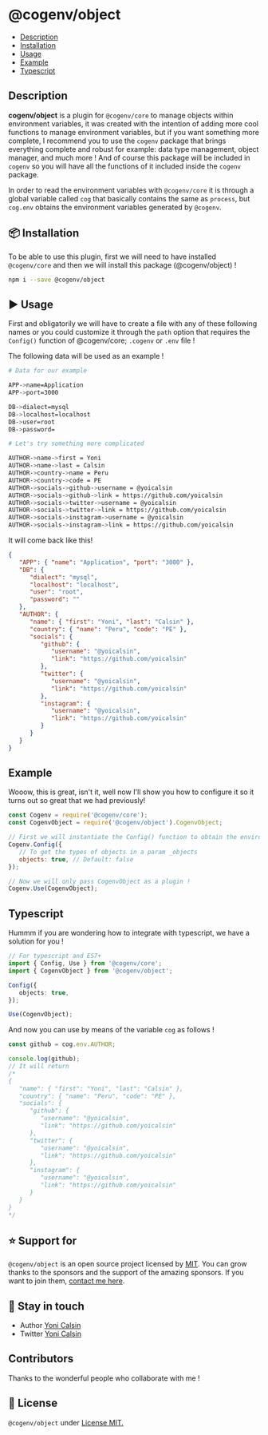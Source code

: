 # @cogenv/object

-  [Description](#Description)
-  [Installation](#-installation)
-  [Usage](#-usage)
-  [Example](#example)
-  [Typescript](#typescript)

## Description

**cogenv/object** is a plugin for `@cogenv/core` to manage objects within environment variables, it was created with the intention of adding more cool functions to manage environment variables, but if you want something more complete, I recommend you to use the `cogenv` package that brings everything complete and robust for example: data type management, object manager, and much more ! And of course this package will be included in `cogenv` so you will have all the functions of it included inside the `cogenv` package.

In order to read the environment variables with `@cogenv/core` it is through a global variable called `cog` that basically contains the same as `process`, but `cog.env` obtains the environment variables generated by `@cogenv`.

## 📦 Installation

To be able to use this plugin, first we will need to have installed `@cogenv/core` and then we will install this package (@cogenv/object) !

```bash
npm i --save @cogenv/object
```

## ▶️ Usage

First and obligatorily we will have to create a file with any of these following names or you could customize it through the `path` option that requires the `Config()` function of @cogenv/core; `.cogenv` or `.env` file !

The following data will be used as an example !

```bash
# Data for our example

APP->name=Application
APP->port=3000

DB->dialect=mysql
DB->localhost=localhost
DB->user=root
DB->password=

# Let's try something more complicated

AUTHOR->name->first = Yoni
AUTHOR->name->last = Calsin
AUTHOR->country->name = Peru
AUTHOR->country->code = PE
AUTHOR->socials->github->username = @yoicalsin
AUTHOR->socials->github->link = https://github.com/yoicalsin
AUTHOR->socials->twitter->username = @yoicalsin
AUTHOR->socials->twitter->link = https://github.com/yoicalsin
AUTHOR->socials->instagram->username = @yoicalsin
AUTHOR->socials->instagram->link = https://github.com/yoicalsin

```

It will come back like this!

```json
{
   "APP": { "name": "Application", "port": "3000" },
   "DB": {
      "dialect": "mysql",
      "localhost": "localhost",
      "user": "root",
      "password": ""
   },
   "AUTHOR": {
      "name": { "first": "Yoni", "last": "Calsin" },
      "country": { "name": "Peru", "code": "PE" },
      "socials": {
         "github": {
            "username": "@yoicalsin",
            "link": "https://github.com/yoicalsin"
         },
         "twitter": {
            "username": "@yoicalsin",
            "link": "https://github.com/yoicalsin"
         },
         "instagram": {
            "username": "@yoicalsin",
            "link": "https://github.com/yoicalsin"
         }
      }
   }
}
```

## Example

Wooow, this is great, isn't it, well now I'll show you how to configure it so it turns out so great that we had previously!

```js
const Cogenv = require('@cogenv/core');
const CogenvObject = require('@cogenv/object').CogenvObject;

// First we will instantiate the Config() function to obtain the environment variables
Cogenv.Config({
   // To get the types of objects in a param _objects
   objects: true, // Default: false
});

// Now we will only pass CogenvObject as a plugin !
Cogenv.Use(CogenvObject);
```

## Typescript

Hummm if you are wondering how to integrate with typescript, we have a solution for you !

```ts
// For typescript and ES7+
import { Config, Use } from '@cogenv/core';
import { CogenvObject } from '@cogenv/object';

Config({
   objects: true,
});

Use(CogenvObject);
```

And now you can use by means of the variable `cog` as follows !

```ts
const github = cog.env.AUTHOR;

console.log(github);
// It will return
/*
{
   "name": { "first": "Yoni", "last": "Calsin" },
   "country": { "name": "Peru", "code": "PE" },
   "socials": {
      "github": {
         "username": "@yoicalsin",
         "link": "https://github.com/yoicalsin"
      },
      "twitter": {
         "username": "@yoicalsin",
         "link": "https://github.com/yoicalsin"
      },
      "instagram": {
         "username": "@yoicalsin",
         "link": "https://github.com/yoicalsin"
      }
   }
}
*/
```

## ⭐ Support for

`@cogenv/object` is an open source project licensed by [MIT](LICENSE). You can grow thanks to the sponsors and the support of the amazing sponsors. If you want to join them, [contact me here](mailto:helloyonicb@gmail.com).

## 🎩 Stay in touch

-  Author [Yoni Calsin](https://github.com/yoicalsin)
-  Twitter [Yoni Calsin](https://twitter.com/yoicalsin)

## Contributors

Thanks to the wonderful people who collaborate with me !

## 📜 License

`@cogenv/object` under [License MIT.](LICENSE)
